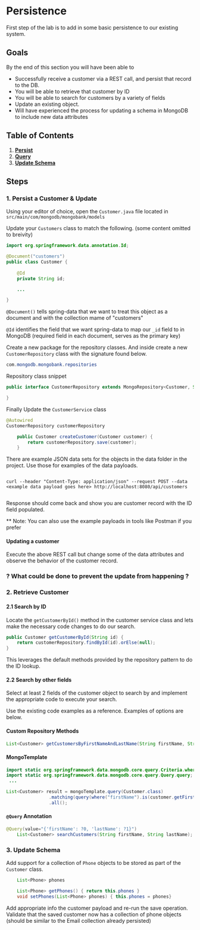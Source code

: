 # Persistence

First step of the lab is to add in some basic persistence to our existing system. 

## Goals
By the end of this section you will have been able to 

* Successfully receive a customer via a REST call, and persist that record to the DB. 
* You will be able to retrieve that customer by ID
* You will be able to search for customers by a variety of fields
* Update an existing object. 
* Will have experienced the process for updating a schema in MongoDB to include new data attributes


## Table of Contents

1. [**Persist** ](#1--persist-a-customer--update)
2. [**Query** ](#2-retrieve-customer)
3. [**Update Schema**](#3-update-schema)



## Steps


### 1.  Persist a Customer & Update

Using your editor of choice, open the `Customer.java` file located in `src/main/com/mongodb/mongobank/models`

Update your `Customers` class to match the following. (some content omitted to breivity)

```java
import org.springframework.data.annotation.Id;

@Document("customers")
public class Customer {
    
    @Id
    private String id;

    ...

}
```

`@Document()` tells spring-data that we want to treat this object as a document and with the collection mame of "customers"

`@Id` identifies the field that we want spring-data to map our `_id` field to in MongoDB (required field in each document, serves as the primary key)

Create a new package for the repository classes. And inside create a new `CustomerRepository` class with the signature found below. 

```java 
com.mongodb.mongobank.repositories
```

Repository class snippet
```java 
public interface CustomerRepository extends MongoRepository<Customer, String> {

}
```

Finally Update the `CustomerService` class

``` java
@Autowired
CustomerRepository customerRepository

    public Customer createCustomer(Customer customer) {
        return customerRepository.save(customer);
    }
```


There are example JSON data sets for the objects in the data folder in the project. Use those for examples of the data payloads. 

```shell

curl --header "Content-Type: application/json" --request POST --data <example data payload goes here> http://localhost:8080/api/customers
  
```

Response should come back and show you are customer record with the ID field populated. 

** Note: You can also use the example payloads in tools like Postman if you prefer


#### Updating a customer

Execute the above REST call but change some of the data attributes and observe the behavior of the customer record. 

### ? What could be done to prevent the update from happening ? ### 



### 2. Retrieve Customer

#### 2.1  Search by ID

Locate the `getCustomerById()` method in the customer service class and lets make the necessary code changes to do our search. 


```java
public Customer getCustomerById(String id) {
    return customerRepository.findById(id).orElse(null);
} 
```

This leverages the default methods provided by the repository pattern to do the ID lookup. 

#### 2.2 Search by other fields

Select at least 2 fields of the customer object to search by and implement the appropriate code to execute your search. 

Use the existing code examples as a reference. Examples of options are below. 

#### Custom Repository Methods ####

```java
List<Customer> getCustomersByFirstNameAndLastName(String firstName, String lastName);
```

#### MongoTemplate ####
```java
import static org.springframework.data.mongodb.core.query.Criteria.where;
import static org.springframework.data.mongodb.core.query.Query.query;
 ...

List<Customer> result = mongoTemplate.query(Customer.class)
                .matching(query(where("firstName").is(customer.getFirstName()).and("lastName").is(customer.getLastName())))
                .all();
```

#### `@Query` Annotation ####

```java
@Query(value="{'firstName': ?0, 'lastName': ?1}")
    List<Customer> searchCustomers(String firstName, String lastName);
```

### 3. Update Schema

Add support for a collection of `Phone` objects to be stored as part of the `Customer` class. 


```java
    List<Phone> phones

    List<Phone> getPhones() { return this.phones }
    void setPhones(List<Phone> phones) { this.phones = phones}
```

Add appropriate info the customer payload and re-run the save operation. 
Validate that the saved customer now has a collection of phone objects  (should be similar to the Email collection already persisted)












